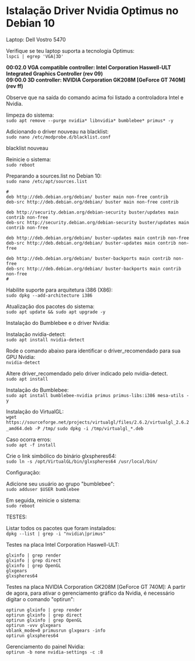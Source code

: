 # Istalação Driver Nvidia Optimus no Debian 10

Laptop:
Dell Vostro 5470

Verifique se teu laptop suporta a tecnologia Optimus:  
```lspci | egrep 'VGA|3D'```

**00:02.0 VGA compatible controller: Intel Corporation Haswell-ULT Integrated Graphics Controller (rev 09)  
09:00.0 3D controller: NVIDIA Corporation GK208M [GeForce GT 740M] (rev ff)**

Observe que na saída do comando acima foi listado a controladora Intel e Nvidia.

 

limpeza do sistema:  
```sudo apt remove --purge nvidia* libnvidia* bumblebee* primus* -y```

 

Adicionando o driver nouveau na blacklist:  
```sudo nano /etc/modprobe.d/blacklist.conf```

blacklist nouveau


Reinicie o sistema:  
```sudo reboot```


Preparando a sources.list no Debian 10:  
```sudo nano /etc/apt/sources.list```

```
#
deb http://deb.debian.org/debian/ buster main non-free contrib
deb-src http://deb.debian.org/debian/ buster main non-free contrib

deb http://security.debian.org/debian-security buster/updates main contrib non-free
deb-src http://security.debian.org/debian-security buster/updates main contrib non-free

deb http://deb.debian.org/debian/ buster-updates main contrib non-free
deb-src http://deb.debian.org/debian/ buster-updates main contrib non-free

deb http://deb.debian.org/debian/ buster-backports main contrib non-free
deb-src http://deb.debian.org/debian/ buster-backports main contrib non-free
#
```

Habilite suporte para arquitetura i386 (X86):  
```sudo dpkg --add-architecture i386```


Atualização dos pacotes do sistema:  
```sudo apt update && sudo apt upgrade -y```

 

Instalação do Bumblebee e o driver Nvidia:


Instalação nvidia-detect:  
```sudo apt install nvidia-detect```

Rode o comando abaixo para identificar o driver_recomendado para sua GPU Nvidia:  
```nvidia-detect```


Altere driver_recomendado pelo driver indicado pelo nvidia-detect.   
```sudo apt install```


Instalação do Bumblebee:  
```sudo apt install bumblebee-nvidia primus primus-libs:i386 mesa-utils -y```


Instalação do VirtualGL:  
```wget https://sourceforge.net/projects/virtualgl/files/2.6.2/virtualgl_2.6.2_amd64.deb -P /tmp/```
```sudo dpkg -i /tmp/virtualgl_*.deb```

Caso ocorra erros:  
```sudo apt -f install```

Crie o link simbólico do binário glxspheres64:  
```sudo ln -s /opt/VirtualGL/bin/glxspheres64 /usr/local/bin/```


Configuração:

Adicione seu usuário ao grupo "bumblebee":  
```sudo adduser $USER bumblebee```


Em seguida, reinicie o sistema:  
```sudo reboot```


TESTES:

Listar todos os pacotes que foram instalados:  
```dpkg --list | grep -i "nvidia\|primus"```


Testes na placa Intel Corporation Haswell-ULT:  
```
glxinfo | grep render
glxinfo | grep direct
glxinfo | grep OpenGL
glxgears
glxspheres64
```


Testes na placa NVIDIA Corporation GK208M [GeForce GT 740M]:
A partir de agora, para ativar o gerenciamento gráfico da Nvidia, é necessário digitar o comando "optirun":  
```
optirun glxinfo | grep render
optirun glxinfo | grep direct
optirun glxinfo | grep OpenGL
optirun -vvv glxgears
vblank_mode=0 primusrun glxgears -info
optirun glxspheres64
```

 

Gerenciamento do painel Nvidia:  
```optirun -b none nvidia-settings -c :8```
